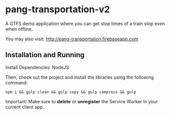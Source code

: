 # pang-transportation-v2
A GTFS demo application where you can get stop times of a train stop even when offline.

You may also visit:
http://pang-transportation.firebaseapp.com

## Installation and Running
Install Dependencies: NodeJS

Then, check out the project and install the libraries using the following command:

    npm i && gulp clean && gulp copy && gulp compress && gulp


Important: Make sure to **delete** or **unregister** the Service Worker in your current client app.